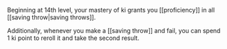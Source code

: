 Beginning at 14th level, your mastery of ki grants you [[proficiency]] in all [[saving throw|saving throws]].

Additionally, whenever you make a [[saving throw]] and fail, you can spend 1 ki point to reroll it and take the second result.
